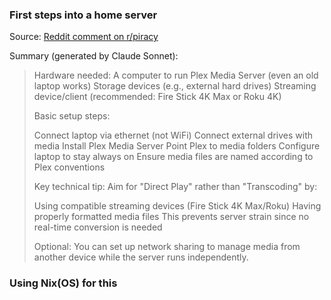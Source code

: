 ### First steps into a home server

Source: [Reddit comment on r/piracy](https://www.reddit.com/r/Piracy/comments/17k2jse/how_can_i_get_into_plex_media_serverspirating_as/)

Summary (generated by Claude Sonnet):

>Hardware needed:
>A computer to run Plex Media Server (even an old laptop works)
>Storage devices (e.g., external hard drives)
>Streaming device/client (recommended: Fire Stick 4K Max or Roku 4K)
>
>Basic setup steps:
>
>Connect laptop via ethernet (not WiFi)
>Connect external drives with media
>Install Plex Media Server
>Point Plex to media folders
>Configure laptop to stay always on
>Ensure media files are named according to Plex conventions
>
>Key technical tip: Aim for "Direct Play" rather than "Transcoding" by:
>
>Using compatible streaming devices (Fire Stick 4K Max/Roku)
>Having properly formatted media files
>This prevents server strain since no real-time conversion is needed
>
>Optional: You can set up network sharing to manage media from another device while the server runs independently.

### Using Nix(OS) for this
